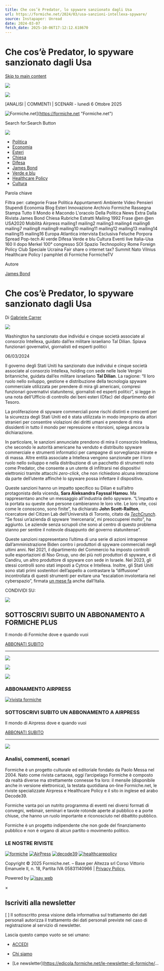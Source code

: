 ```yaml
---
title: Che cos’è Predator, lo spyware sanzionato dagli Usa
url: https://formiche.net/2024/03/usa-sanzioni-intellexa-spyware/
source: Instapaper: Unread
date: 2024-03-07
fetch_date: 2025-10-06T17:12:12.618670
---
```


# Che cos’è Predator, lo spyware sanzionato dagli Usa

[Skip to main content](#main)

[![](data:image/svg+xml...)](https://formiche.net)

[![](data:image/svg+xml...)](//rivista.formiche.net)

[ANALISI | COMMENTI | SCENARI -
lunedì 6 Ottobre 2025

![Formiche.net](data:image/svg+xml...)](https://formiche.net "Formiche.net")

Search for:Search Button

[![](data:image/svg+xml...)](https://formiche.net "Formiche.net")

* [Politica](https://formiche.net/sezione/politica/ "Politica")
* [Economia](https://formiche.net/sezione/economia/ "Economia")
* [Esteri](https://formiche.net/sezione/esteri/ "Esteri")
* [Chiesa](https://formiche.net/sezione/chiesa/ "Chiesa")
* [Difesa](https://formiche.net/sezione/difesa/ "Difesa")
* [James Bond](https://formiche.net/sezione/james-bond/ "James Bond")
* [Verde e blu](https://formiche.net/sezione/verde-e-blu/ "Verde e blu")
* [Healthcare Policy](https://formiche.net/sezione/healthcare-policy/ "Healthcare Policy")
* [Cultura](https://formiche.net/sezione/cultura/ "Cultura")

Parola chiave

Filtra per:
categorie
Frase
Politica
Appuntamenti
Ambiente
Video
Pensieri Stupendi
Economia
Blog
Esteri
Innovazione
Archivio Formiche
Rassegna Stampa
Tutto Il Mondo è Macondo
L'oracolo Della Politica
News
Extra
Dalla Rivista
James Bond
Chiesa
Rubriche
Estratti
Mailing
1992
Frase @en
@en
USA2020
Mobilità
Airpress
mailing1
mailing2
mailing3
mailing4
mailing6
mailing7
mailing8
mailing9
mailing10
mailing11
mailing12
mailing13
mailing14
mailing15
mailing16
Europa Atlantica
intervista
Esclusiva
Feluche
Porpora
Spread
Pop-tech
Al verde
Difesa
Verde e blu
Cultura
Eventi live
Italia-Usa 160
Il dopo Merkel
100° congresso SOI
Spazio
Technopolicy
Rome Foreign Policy Club
Speciale Ucraina
Fair share o internet tax?
Summit Nato Vilnius
Healthcare Policy
I pamphlet di Formiche
FormicheTV

Autore

[James Bond](https://formiche.net/sezione/james-bond/ "James Bond")

# Che cos’è Predator, lo spyware sanzionato dagli Usa

Di [Gabriele Carrer](https://formiche.net/author/gabrielecarre1/ "Gabriele Carrer")

![](data:image/svg+xml...)

Washington ha sanzionato due individui e cinque società associate al consorzio Intellexa, guidato dall’ex militare israeliano Tal Dilian. Spiava funzionari governativi, giornalisti ed esperti politici

06/03/2024

Il governo degli Stati Uniti ha sanzionato due individui e cinque società associate al consorzio Intellexa, holding con sede nelle Isole Vergini britanniche, guidata dall’ex militare israeliano **Tal Dilian**. La ragione: “Il loro ruolo nello sviluppo, gestione e distribuzione della tecnologia spyware commerciale utilizzata per prendere di mira gli americani, compresi funzionari governativi statunitensi, giornalisti ed esperti politici”, si legge in una nota dell’Ufficio di controllo dei beni esteri (Ofac) del dipartimento del Tesoro.

La proliferazione di spyware commerciali pone rischi distinti e crescenti per la sicurezza degli Stati Uniti ed è stata utilizzata in modo improprio da attori stranieri per consentire violazioni dei diritti umani e prendere di mira dissidenti in tutto il mondo per repressione e ritorsioni, spiega ancora la dichiarazione.

In particolare, le sanzioni annunciate prendono di mira il consorzio Intellexa, che secondo le autorità americane ha venduto e distribuito spyware commerciale e strumenti informatici per campagne di sorveglianza mirate e di massa. Altre entità associate a Intellexa vengono sanzionate per il loro ruolo nello sviluppo e nella distribuzione di un pacchetto di strumenti noto come Predator, che consente a un utente di infiltrarsi nei dispositivi elettronici tramite attacchi *zero-click*, che non richiedono alcuna interazione da parte dell’utente affinché lo spyware possa infettare il dispositivo.

Queste sanzioni hanno un impatto specifico su Dilian e sull’altro protagonista della vicenda, **Sara Aleksandra Fayssal Hamou**. Ma rappresentano anche un messaggio all’industria dello spyware. “L’impatto e la portata su queste due persone cambieranno le loro vite. Le loro vite, così come le conoscono, sono finite”, ha dichiarato **John Scott-Railton**, ricercatore del Citizen Lab dell’Università di Toronto, citato da [*TechCrunch*](https://techcrunch.com/2024/03/05/us-sanctions-founder-of-spyware-maker-intellexa-for-targeting-americans/). “Se fossi un’azienda di spyware ‘mercenaria’, mi preoccuperei molto”, ha aggiunto. Le aziende senza scrupoli che sono al centro di questo problema stanno per sentire il notevole disappunto del governo statunitense”.

Queste sanzioni rappresentano l’ultima di una serie di azioni intraprese dall’amministrazione Biden contro i produttori di spyware commerciali negli ultimi anni. Nel 2021, il dipartimento del Commercio ha imposto controlli sulle esportazioni di Nso Group, uno dei più noti produttori di spyware, e di Candiru, un altro produttore di spyware con sede in Israele. Nel 2023, gli stessi controlli sono stati imposti a Cytrox e Intellexa. Inoltre, gli Stati Uniti sono stati primi sostenitori dell’appello a contrastare la “diffusione” incontrollata di questi strumenti per evitare una “escalation involontaria nel cyberspazio”, firmata [un mese fa](https://formiche.net/2024/02/italia-documento-escalation-spyware/) anche dall’Italia.

CONDIVIDI SU:

[![](data:image/svg+xml...)](https://rivista.formiche.net/)

## SOTTOSCRIVI SUBITO UN ABBONAMENTO A FORMICHE PLUS

Il mondo di Formiche dove e quando vuoi

[ABBONATI SUBITO](https://rivista.formiche.net "abbonati")

---

[![](data:image/svg+xml...)](https://formiche.net/sezione/rome-foreign-policy-club/)

[![](data:image/svg+xml...)](https://formiche.net/sezione/technopolicy/)

[![](data:image/svg+xml...)](https://formiche.net/sezione/europa-atlantica/)

### ABBONAMENTO AIRPRESS

[![rivista formiche](data:image/svg+xml... "formiche rivista")](https://edicola.formiche.net/ "rivista formiche")

### SOTTOSCRIVI SUBITO UN ABBONAMENTO A AIRPRESS

Il mondo di Airpress dove e quando vuoi

[ABBONATI SUBITO](https://edicola.formiche.net "abbonati")

---

[![](data:image/svg+xml...)](https://formiche.net/)

### Analisi, commenti, scenari

Formiche è un progetto culturale ed editoriale fondato da Paolo Messa nel 2004. Nato come rivista cartacea, oggi l’arcipelago Formiche è composto da realtà diverse ma strettamente connesse fra loro: il mensile (disponibile anche in versione elettronica), la testata quotidiana on-line Formiche.net, le riviste specializzate Airpress e Healthcare Policy e il sito in inglese ed arabo Decode39.

Formiche vanta poi un nutrito programma di eventi nei diversi formati di convegni, webinair, seminari e tavole rotonde aperte al pubblico e a porte chiuse, che hanno un ruolo importante e riconosciuto nel dibattito pubblico.

Formiche è un progetto indipendente che non gode del finanziamento pubblico e non è organo di alcun partito o movimento politico.

### LE NOSTRE RIVISTE

[![formiche](data:image/svg+xml... "formiche")](https://rivista.formiche.net/ "Rivista - formiche")
[![AirPress](data:image/svg+xml... "airpress")](https://airpress.formiche.net/ "Rivista - Airpress")
[![decode39](data:image/svg+xml... "decode39")](https://decode39.com/ "decode39")
[![healthcarepolicy](data:image/svg+xml... "healthcarepolicy")](https://healthcarepolicy.it/ "healthcarepolicy")

Copyright © 2025 Formiche.net. – Base per Altezza srl Corso Vittorio Emanuele II, n. 18, Partita IVA 05831140966 | [Privacy Policy.](/privacy-policy/ "privacy policy")

Powered by [![isay web](data:image/svg+xml... "isay web")](https://isay.group/ "isay web")

×

## Iscriviti alla newsletter

[ ]
Il sottoscritto presa visione della informativa sul trattamento dei dati personali autorizza il trattamento dei dati personali previste nel caso di registrazione al servizio di newsletter.

Lascia questo campo vuoto se sei umano:

* [ACCEDI](https://edicola.formiche.net/login/?rdr=aHR0cHM6Ly9mb3JtaWNoZS5uZXQvMjAyNC8wMy91c2Etc2FuemlvbmktaW50ZWxsZXhhLXNweXdhcmUv "accedi")

* [Chi siamo](https://formiche.net/chi-siamo/)
* [Le newsletter](https://edicola.formiche.net/le-newsletter-di-formiche/...